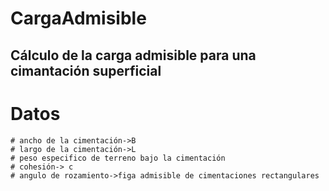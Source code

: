# CargaAdmisible

## Cálculo de la carga admisible para una cimantación superficial

# Datos
    # ancho de la cimentación->B
    # largo de la cimentación->L
    # peso especifico de terreno bajo la cimentación
    # cohesión-> c
    # angulo de rozamiento->figa admisible de cimentaciones rectangulares

